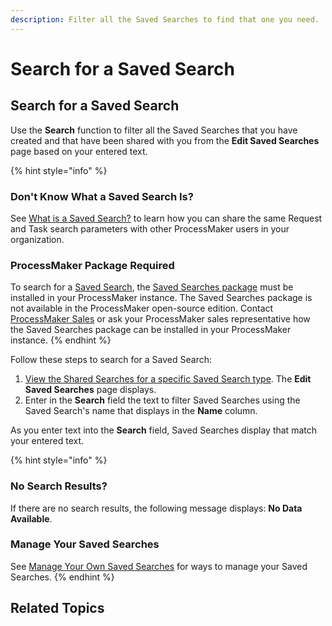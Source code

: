 ```yaml
---
description: Filter all the Saved Searches to find that one you need.
---
```


# Search for a Saved Search

## Search for a Saved Search

Use the **Search** function to filter all the Saved Searches that you have created and that have been shared with you from the **Edit Saved Searches** page based on your entered text.

{% hint style="info" %}
### Don't Know What a Saved Search Is?

See [What is a Saved Search?](../what-is-a-saved-search.md) to learn how you can share the same Request and Task search parameters with other ProcessMaker users in your organization.

### ProcessMaker Package Required

To search for a [Saved Search](../what-is-a-saved-search.md), the [Saved Searches package](../../../package-development-distribution/package-a-connector/saved-searches-package.md) must be installed in your ProcessMaker instance. The Saved Searches package is not available in the ProcessMaker open-source edition. Contact [ProcessMaker Sales](mailto:sales@processmaker.com) or ask your ProcessMaker sales representative how the Saved Searches package can be installed in your ProcessMaker instance.
{% endhint %}

Follow these steps to search for a Saved Search:

1. [View the Shared Searches for a specific Saved Search type](./#manage-your-own-saved-searches). The **Edit Saved Searches** page displays.
2. Enter in the **Search** field the text to filter Saved Searches using the Saved Search's name that displays in the **Name** column.

As you enter text into the **Search** field, Saved Searches display that match your entered text.

{% hint style="info" %}
### No Search Results?

If there are no search results, the following message displays: **No Data Available**.

### Manage Your Saved Searches

See [Manage Your Own Saved Searches](./) for ways to manage your Saved Searches.
{% endhint %}

## Related Topics



